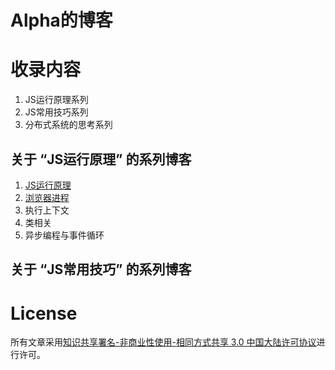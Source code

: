 # Alpha的博客

# 收录内容

1. JS运行原理系列
2. JS常用技巧系列
3. 分布式系统的思考系列

## 关于 “JS运行原理” 的系列博客

1. [JS运行原理](https://github.com/coconilu/Blog/issues/2)
2. [浏览器进程](https://github.com/coconilu/Blog/issues/5)
3. 执行上下文
4. 类相关
5. 异步编程与事件循环

## 关于 “JS常用技巧” 的系列博客


# License

所有文章采用[知识共享署名-非商业性使用-相同方式共享 3.0 中国大陆许可协议](http://creativecommons.org/licenses/by-nc-sa/3.0/cn/)进行许可。
